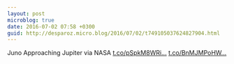 ```yaml
---
layout: post
microblog: true
date: 2016-07-02 07:58 +0300
guid: http://desparoz.micro.blog/2016/07/02/t749105037624827904.html
---
```

Juno Approaching Jupiter via NASA [t.co/pSpkM8WRi...](https://t.co/pSpkM8WRig) [t.co/BnMJMPoHW...](https://t.co/BnMJMPoHW6)
